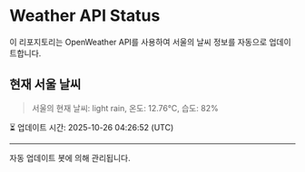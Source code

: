 
# Weather API Status

이 리포지토리는 OpenWeather API를 사용하여 서울의 날씨 정보를 자동으로 업데이트합니다.

## 현재 서울 날씨
> 서울의 현재 날씨: light rain, 온도: 12.76°C, 습도: 82%

⏳ 업데이트 시간: 2025-10-26 04:26:52 (UTC)

---
자동 업데이트 봇에 의해 관리됩니다.
